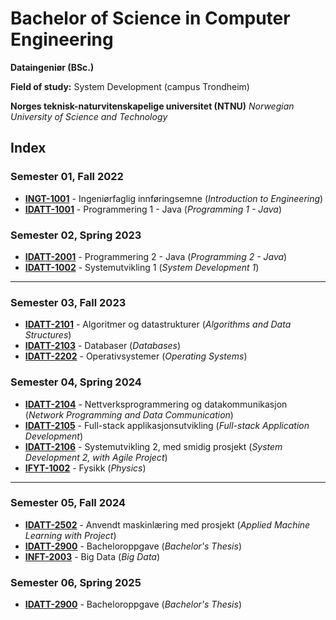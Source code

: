 # Bachelor of Science in Computer Engineering
**Dataingeniør (BSc.)**

**Field of study:** System Development (campus Trondheim)

**Norges teknisk-naturvitenskapelige universitet (NTNU)**
*Norwegian University of Science and Technology*

## Index


### Semester 01, Fall 2022

- **[INGT-1001](/edu-ntnu-ingt1001)** - Ingeniørfaglig innføringsemne (*Introduction to Engineering*)
- **[IDATT-1001](/edu-ntnu-idatt1001)** - Programmering 1 - Java (*Programming 1 - Java*)

### Semester 02, Spring 2023

- **[IDATT-2001](/edu-ntnu-idatt2001)** - Programmering 2 - Java (*Programming 2 - Java*)
- **[IDATT-1002](/edu-ntnu-idatt1002)** - Systemutvikling 1 (*System Development 1*)

------

### Semester 03, Fall 2023

- **[IDATT-2101](/edu-ntnu-idatt2101)** - Algoritmer og datastrukturer (*Algorithms and Data Structures*)
- **[IDATT-2103](/edu-ntnu-idatt2103)** - Databaser (*Databases*)
- **[IDATT-2202](/edu-ntnu-idatt2202)** - Operativsystemer (*Operating Systems*)

### Semester 04, Spring 2024

- **[IDATT-2104](/edu-ntnu-idatt2104)** - Nettverksprogrammering og datakommunikasjon (*Network Programming and Data Communication*)
- **[IDATT-2105](/edu-ntnu-idatt2105)** - Full-stack applikasjonsutvikling (*Full-stack Application Development*)
- **[IDATT-2106](/edu-ntnu-idatt2106)** - Systemutvikling 2, med smidig prosjekt (*System Development 2, with Agile Project*)
- **[IFYT-1002](/edu-ntnu-ifyt1002)** - Fysikk (*Physics*)

------

### Semester 05, Fall 2024

- **[IDATT-2502](/edu-ntnu-idatt2502)** - Anvendt maskinlæring med prosjekt (*Applied Machine Learning with Project*)
- **[IDATT-2900](/edu-ntnu-idatt2900)** - Bacheloroppgave (*Bachelor's Thesis*)
- **[INFT-2003](/edu-ntnu-inft2003)** - Big Data (*Big Data*)

### Semester 06, Spring 2025

- **[IDATT-2900](/edu-ntnu-idatt2900)** - Bacheloroppgave (*Bachelor's Thesis*)
